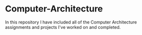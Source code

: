 # Computer-Architecture
In this repository I have included all of the Computer Architecture assignments and projects I've worked on and completed.
